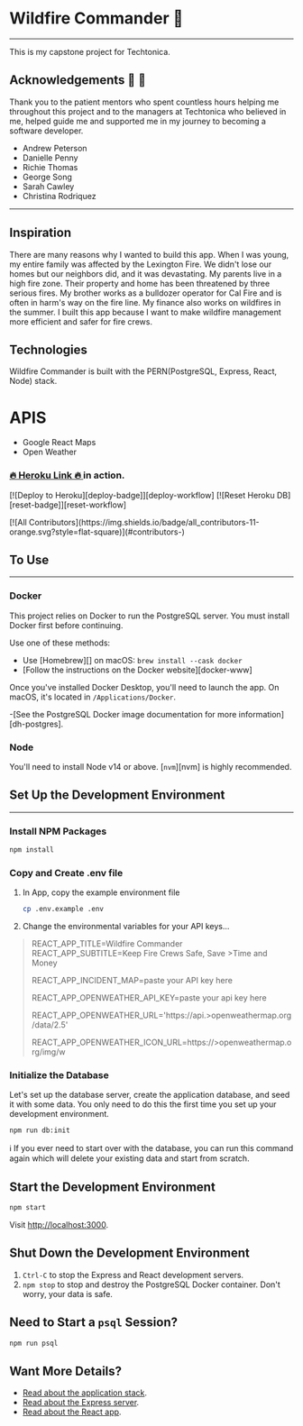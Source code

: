 # Wildfire Commander 🚒

***

This is my capstone project for Techtonica.

## Acknowledgements 🙏 👏 
Thank you to the patient mentors who spent countless hours helping me throughout this project and to the managers at Techtonica who believed in me, helped guide me and supported me in my journey to becoming a software developer. 

* Andrew Peterson 
* Danielle Penny
* Richie Thomas
* George Song
* Sarah Cawley
* Christina Rodriquez

***

## Inspiration
 There are many reasons why I wanted to build this app. When I was young, my entire family was affected by the Lexington Fire. We didn't lose our homes but our neighbors did, and it was devastating. My parents live in a high fire zone. Their property and home has been threatened by three serious fires. My brother works as a bulldozer operator for Cal Fire and is often in harm's way on the fire line.  My finance also works on wildfires in the summer.  I built this app because I want to make wildfire management more efficient and safer for fire crews.
 
 
## Technologies
 Wildfire Commander is built with the PERN(PostgreSQL, Express, React, Node) stack.

# APIS
  * Google React Maps
  * Open Weather 


### [🔥 Heroku Link 🔥 ](https://stark-badlands-48876.herokuapp.com/) in action.

[![Deploy to Heroku][deploy-badge]][deploy-workflow]
[![Reset Heroku DB][reset-badge]][reset-workflow]

<!-- ALL-CONTRIBUTORS-BADGE:START - Do not remove or modify this section -->[![All Contributors](https://img.shields.io/badge/all_contributors-11-orange.svg?style=flat-square)](#contributors-)
<!-- ALL-CONTRIBUTORS-BADGE:END -->

## To Use

***

### Docker

This project relies on Docker to run the PostgreSQL server. You must install
Docker first before continuing.

Use one of these methods:

- Use [Homebrew][] on macOS: `brew install --cask docker`
- [Follow the instructions on the Docker website][docker-www]

Once you've installed Docker Desktop, you'll need to launch the app. On macOS,
it's located in `/Applications/Docker`.

-[See the PostgreSQL Docker image documentation for more
information][dh-postgres].

### Node

You'll need to install Node v14 or above. [`nvm`][nvm] is highly recommended.

## Set Up the Development Environment

***

### Install NPM Packages

```sh
npm install
```

### Copy and Create .env file
1. In App, copy the example environment file

   ```sh
   cp .env.example .env
   ```

2. Change the environmental variables for your API keys...

>REACT_APP_TITLE=Wildfire Commander
>REACT_APP_SUBTITLE=Keep Fire Crews Safe, Save >Time and Money
>
>REACT_APP_INCIDENT_MAP=paste your API key here
>
>REACT_APP_OPENWEATHER_API_KEY=paste your api key here
>
>REACT_APP_OPENWEATHER_URL='https://api.>openweathermap.org/data/2.5'
>
>REACT_APP_OPENWEATHER_ICON_URL=https://>openweathermap.org/img/w


### Initialize the Database

Let's set up the database server, create the application database, and seed it
with some data. You only need to do this the first time you set up your
development environment.

```sh
npm run db:init
```

ℹ️ If you ever need to start over with the database, you can run this command
again which will delete your existing data and start from scratch.

## Start the Development Environment

```sh
npm start
```

Visit <http://localhost:3000>.

## Shut Down the Development Environment

1. `Ctrl-C` to stop the Express and React development servers.
1. `npm stop` to stop and destroy the PostgreSQL Docker container. Don't worry,
   your data is safe.

## Need to Start a `psql` Session?

```sh
npm run psql
```

## Want More Details?

- [Read about the application stack](docs/application-stack.md).
- [Read about the Express server](server/README.md).
- [Read about the React app](app/README.md).


 


